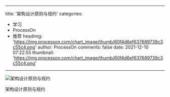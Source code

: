 
---
title: '架构设计原则与规约'
categories: 
 - 学习
 - ProcessOn
 - 推荐
headimg: 'https://img.processon.com/chart_image/thumb/60f4d6ef637689739c3c55c4.png'
author: ProcessOn
comments: false
date: 2021-12-10 07:22:55
thumbnail: 'https://img.processon.com/chart_image/thumb/60f4d6ef637689739c3c55c4.png'
---

<div>   
<img class="thumb" alt="架构设计原则与规约" src="https://img.processon.com/chart_image/thumb/60f4d6ef637689739c3c55c4.png" referrerpolicy="no-referrer">
<p>架构设计原则与规约</p>  
</div>
            